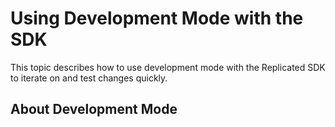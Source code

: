 # Using Development Mode with the SDK

This topic describes how to use development mode with the Replicated SDK to iterate on and test changes quickly.

## About Development Mode